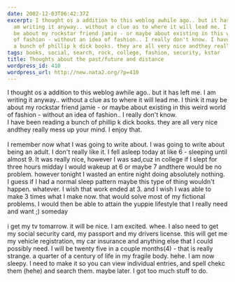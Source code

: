 ```yaml
---
date: 2002-12-03T06:42:37Z
excerpt: I thought os a addition to this weblog awhile ago.. but it has left me. I
  am writing it anyway.. without a clue as to where it will lead me. I think it may
  be about my rockstar friend jamie - or maybe about existing in this weird world
  of fashion - without an idea of fashion.. I really don't know. I have been reading
  a bunch of phillip k dick books. they are all very nice andthey really mes...
tags: books, social, search, rock, college, fashion, security, kstar
title: Thoughts about the past/future and distance
wordpress_id: 410
wordpress_url: http://new.nata2.org/?p=410
---
```


I thought os a addition to this weblog awhile ago.. but it has left me. I am writing it anyway.. without a clue as to where it will lead me. I think it may be about my rockstar friend jamie - or maybe about existing in this weird world of fashion - without an idea of fashion.. I really don't know. <br/>I have been reading a bunch of phillip k dick books. they are all very nice andthey really mess up your mind. I enjoy that.<br/><br/>I remember now what I was going to write about. I was going to write about being an adult. I don't really like it. I fell asleep today at like 6 - sleeping until almost 9. It was really nice, however I was sad,cuz in college if I slept for three hours midday I would wakeup at 6 or maybe 7 andthere would be no problem. however tonight I wasted an entire night doing absolutely nothing. I guess if I had a normal sleep pattern maybe this type of thing wouldn't happen. whatever. I wish that work ended at 3. and I wish I was able to make 3 times what I make now. that would solve most of my fictional problems. I would then be able to attain the yuppie lifestyle that I really need and want ;) someday<br/><br/>i get my tv tomarrow. it will be nice. I am excited. whee. I also need to get my social security card, my passport and my drivers license. this will get me my vehicle registration, my car insurance and anything else that I could possibly need. I will be twenty five in a couple months(4) - that is really strange. a quarter of a century of life in my fragile body. hehe. I am now sleepy. I need to make it so you can view individual entries, and spell chekc them (hehe) and search them. maybe later. I got too much stuff to do. 
